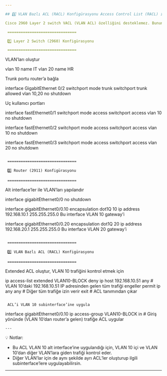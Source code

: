 ```yaml
---

## 4️⃣ VLAN Bazlı ACL (RACL) Konfigürasyonu Access Control List (RACL) ile Filtreleme

Cisco 2960 Layer 2 switch VACL (VLAN ACL) özelliğini desteklemez. Bunun yerine PACL (Port ACL) kullanılabilir. Yani filtrelemeyi VLAN bazlı değil, port bazlı yapabilirsin.

 ===============================

 1️⃣ Layer 2 Switch (2960) Konfigürasyonu

 ===============================

```

 VLAN’ları oluştur

vlan 10
 name IT
vlan 20
 name HR

 Trunk portu router’a bağla

interface GigabitEthernet 0/2
 switchport mode trunk
 switchport trunk allowed vlan 10,20
 no shutdown

 Uç kullanıcı portları

interface fastEthernet0/1
 switchport mode access
 switchport access vlan 10
 no shutdown

interface fastEthernet0/2
 switchport mode access
 switchport access vlan 10
 no shutdown

interface fastEthernet0/3
 switchport mode access
 switchport access vlan 20
 no shutdown
```

 ===============================

 2️⃣ Router (2911) Konfigürasyonu

 ===============================

```

 Alt interface’ler ile VLAN’ları yapılandır

interface gigabitEthernet0/0
 no shutdown

interface gigabitEthernet0/0.10
 encapsulation dot1Q 10
 ip address 192.168.10.1 255.255.255.0
 Bu interface VLAN 10 gateway’i

interface gigabitEthernet0/0.20
 encapsulation dot1Q 20
 ip address 192.168.20.1 255.255.255.0
 Bu interface VLAN 20 gateway’i
```

 ===============================

 3️⃣ VLAN Bazlı ACL (RACL) Konfigürasyonu

 ===============================

```

 Extended ACL oluştur, VLAN 10 trafiğini kontrol etmek için

ip access-list extended VLAN10-BLOCK
 deny ip host 192.168.10.51 any   # VLAN 10’daki 192.168.10.51 IP adresinden gelen tüm trafiği engeller
 permit ip any any                  # Diğer tüm trafiğe izin verir
 exit                               # ACL tanımından çıkar
```

 ACL’i VLAN 10 subinterface’ine uygula

```
interface gigabitEthernet0/0.10
 ip access-group VLAN10-BLOCK in    # Giriş yönünde (VLAN 10’dan router’a gelen) trafiğe ACL uygular

```
---
```


💡 Notlar:

- Bu ACL VLAN 10 alt interface’ine uygulandığı için, VLAN 10 içi ve VLAN 10’dan diğer VLAN’lara giden trafiği kontrol eder.
- Diğer VLAN’lar için de aynı şekilde ayrı ACL’ler oluşturup ilgili subinterface’lere uygulayabilirsin.

---